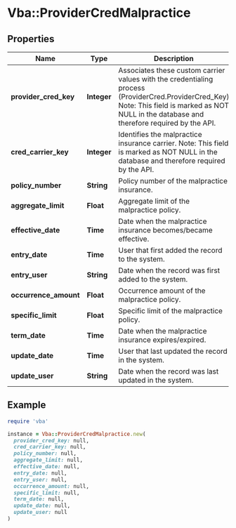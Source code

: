 # Vba::ProviderCredMalpractice

## Properties

| Name | Type | Description | Notes |
| ---- | ---- | ----------- | ----- |
| **provider_cred_key** | **Integer** | Associates these custom carrier values with the credentialing process (ProviderCred.ProviderCred_Key) Note: This field is marked as NOT NULL in the database and therefore required by the API. |  |
| **cred_carrier_key** | **Integer** | Identifies the malpractice insurance carrier. Note: This field is marked as NOT NULL in the database and therefore required by the API. |  |
| **policy_number** | **String** | Policy number of the malpractice insurance. |  |
| **aggregate_limit** | **Float** | Aggregate limit of the malpractice policy. | [optional] |
| **effective_date** | **Time** | Date when the malpractice insurance becomes/became effective. | [optional] |
| **entry_date** | **Time** | User that first added the record to the system. | [optional] |
| **entry_user** | **String** | Date when the record was first added to the system. | [optional] |
| **occurrence_amount** | **Float** | Occurrence amount of the malpractice policy. | [optional] |
| **specific_limit** | **Float** | Specific limit of the malpractice policy. | [optional] |
| **term_date** | **Time** | Date when the malpractice insurance expires/expired. | [optional] |
| **update_date** | **Time** | User that last updated the record in the system. | [optional] |
| **update_user** | **String** | Date when the record was last updated in the system. | [optional] |

## Example

```ruby
require 'vba'

instance = Vba::ProviderCredMalpractice.new(
  provider_cred_key: null,
  cred_carrier_key: null,
  policy_number: null,
  aggregate_limit: null,
  effective_date: null,
  entry_date: null,
  entry_user: null,
  occurrence_amount: null,
  specific_limit: null,
  term_date: null,
  update_date: null,
  update_user: null
)
```

